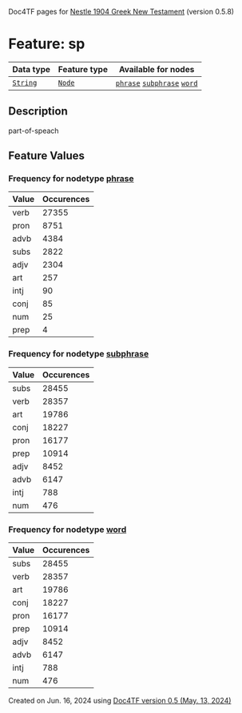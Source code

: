 Doc4TF pages for [Nestle 1904 Greek New Testament](https://github.com/saulocantanhede/tfgreek2/tree/main/tf) (version 0.5.8)
# Feature: sp
Data type|Feature type|Available for nodes
---|---|---
[`String`](featuresbydatatype.md#string)|[`Node`](featuresbytype.md#node)| [`phrase`](featuresbynodetype.md#phrase)  [`subphrase`](featuresbynodetype.md#subphrase)  [`word`](featuresbynodetype.md#word) 
## Description
part-of-speach
## Feature Values
### Frequency for nodetype [phrase](featuresbynodetype.md#phrase)
Value|Occurences
---|---
verb|27355
pron|8751
advb|4384
subs|2822
adjv|2304
art|257
intj|90
conj|85
num|25
prep|4
### Frequency for nodetype [subphrase](featuresbynodetype.md#subphrase)
Value|Occurences
---|---
subs|28455
verb|28357
art|19786
conj|18227
pron|16177
prep|10914
adjv|8452
advb|6147
intj|788
num|476
### Frequency for nodetype [word](featuresbynodetype.md#word)
Value|Occurences
---|---
subs|28455
verb|28357
art|19786
conj|18227
pron|16177
prep|10914
adjv|8452
advb|6147
intj|788
num|476
 

Created on Jun. 16, 2024 using [Doc4TF version 0.5 (May. 13, 2024)](https://github.com/tonyjurg/Doc4TF/blob/main/CreateFeatureDoc.ipynb) 